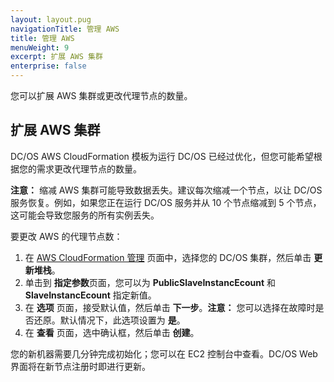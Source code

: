 ```yaml
---
layout: layout.pug
navigationTitle: 管理 AWS
title: 管理 AWS
menuWeight: 9
excerpt: 扩展 AWS 集群 
enterprise: false
---
```



您可以扩展 AWS 集群或更改代理节点的数量。

## 扩展 AWS 集群

DC/OS AWS CloudFormation 模板为运行 DC/OS 已经过优化，但您可能希望根据您的需求更改代理节点的数量。

**注意：** 缩减 AWS 集群可能导致数据丢失。建议每次缩减一个节点，以让 DC/OS 服务恢复。例如，如果您正在运行 DC/OS 服务并从 10 个节点缩减到 5 个节点，这可能会导致您服务的所有实例丢失。

要更改 AWS 的代理节点数：

1. 在 [AWS CloudFormation 管理][3] 页面中，选择您的 DC/OS 集群，然后单击 **更新堆栈**。
2. 单击到 **指定参数**页面，您可以为 **PublicSlaveInstancEcount** 和 **SlaveInstancEcount** 指定新值。
3. 在 **选项** 页面，接受默认值，然后单击 **下一步**。**注意：** 您可以选择在故障时是否还原。默认情况下，此选项设置为 **是**。
4. 在 **查看** 页面，选中确认框，然后单击 **创建**。

您的新机器需要几分钟完成初始化；您可以在 EC2 控制台中查看。DC/OS Web 界面将在新节点注册时即进行更新。




 [3]:https://console.aws.amazon.com/cloudformation/home
